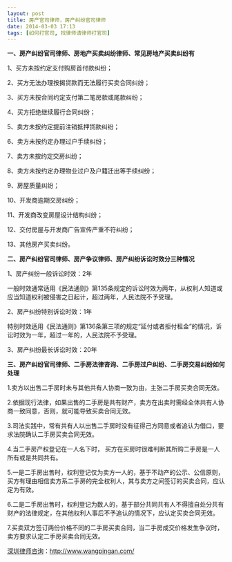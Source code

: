 ```yaml
---
layout: post
title: 房产官司律师，房产纠纷官司律师
date: 2014-03-03 17:13
tags: [如何打官司, 找律师请律师打官司]
---
```

<strong>一、房产纠纷官司律师、房地产买卖纠纷律师、常见房地产买卖纠纷有</strong>

1、买方未按约定支付购房首付款纠纷；

2、买方无法办理按揭贷款而无法履行买卖合同纠纷；

3、买方未按合同约定支付第二笔房款或尾款纠纷；

4、买方拒绝继续履行合同纠纷；

5、卖方未按约定提前注销抵押贷款纠纷；

6、卖方未按约定办理过户手续纠纷；

7、卖方未按约定交房纠纷；

8、卖方未按约定办理物业过户及户籍迁出等手续纠纷；

9、房屋质量纠纷；

10、开发商逾期交房纠纷；

11、开发商改变房屋设计结构纠纷；

12、交付房屋与开发商广告宣传严重不符纠纷；

13、其他房产买卖纠纷。

<strong>二、房产纠纷官司律师、房产争议律师、房产纠纷诉讼时效分三种情况</strong>

1、房产纠纷一般诉讼时效：2年

一般时效通常适用《民法通则》第135条规定的诉讼时效为两年，从权利人知道或应当知道权利被侵害之日起计，超过两年，人民法院不予受理。

2、房产纠纷特别诉讼时效：1年

特别时效适用《民法通则》第136条第三项的规定“延付或者拒付租金”的情况，诉讼时效为一年，超过一年的，人民法院不予受理。

3、房产纠纷最长诉讼时效：20年

<strong>三、房产纠纷官司律师、二手房法律咨询、二手房过户纠纷、二手房交易纠纷如何处理</strong>

1.卖方以出售二手房时未与其他共有人协商一致为由，主张二手房买卖合同无效。

2.依据现行法律，如果出售的二手房是共有财产，卖方在出卖时需经全体共有人协商一致同意，否则，就可能导致买卖合同无效。

3.司法实践中，常有共有人以出售二手房时没有征得己方同意或者追认为借口，要求法院确认二手房买卖合同无效。

4.当二手房产权登记在一人名下时， 买方在买房时很难判断其所购二手房是一人所有或是共同共有。

5.一是二手房出售时，权利登记仅为卖方一人的，基于不动产的公示、公信原则，买方有理由相信卖方系二手房的完全权利人，其与卖方之间签订的买卖合同，应认定为有效。

6.二是二手房出售时，权利登记为数人的，基于部分共同共有人不得擅自处分共有财产的法律规定，在其他权利人事后不予追认的情况下，应认定买卖合同无效。

7.买卖双方签订两份价格不同的二手房买卖合同，当二手房成交价格发生争议时，卖方要求认定二手房买卖合同无效。

<a href="http://www.wangpingan.com/">深圳律师咨询</a>：<a href="http://www.wangpingan.com/">http://www.wangpingan.com/</a>

